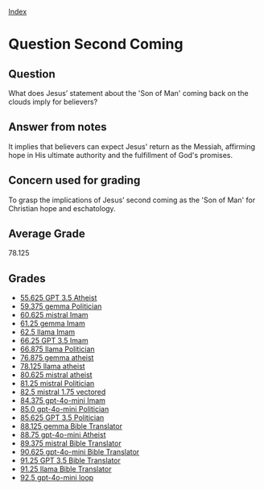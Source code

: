 
[Index](../../index.md)
# Question Second Coming
## Question
What does Jesus’ statement about the 'Son of Man' coming back on the clouds imply for believers?

## Answer from notes
It implies that believers can expect Jesus' return as the Messiah, affirming hope in His ultimate authority and the fulfillment of God's promises.

## Concern used for grading
To grasp the implications of Jesus’ second coming as the 'Son of Man' for Christian hope and eschatology.

## Average Grade
78.125

## Grades
 * [55.625 GPT 3.5 Atheist](../answers/GPT_3.5_Atheist/Second_Coming.md)
 * [59.375 gemma Politician](../answers/gemma_Politician/Second_Coming.md)
 * [60.625 mistral Imam](../answers/mistral_Imam/Second_Coming.md)
 * [61.25 gemma Imam](../answers/gemma_Imam/Second_Coming.md)
 * [62.5 llama Imam](../answers/llama_Imam/Second_Coming.md)
 * [66.25 GPT 3.5 Imam](../answers/GPT_3.5_Imam/Second_Coming.md)
 * [66.875 llama Politician](../answers/llama_Politician/Second_Coming.md)
 * [76.875 gemma atheist](../answers/gemma_atheist/Second_Coming.md)
 * [78.125 llama atheist](../answers/llama_atheist/Second_Coming.md)
 * [80.625 mistral atheist](../answers/mistral_atheist/Second_Coming.md)
 * [81.25 mistral Politician](../answers/mistral_Politician/Second_Coming.md)
 * [82.5 mistral 1.75 vectored](../answers/mistral_1.75_vectored/Second_Coming.md)
 * [84.375 gpt-4o-mini Imam](../answers/gpt-4o-mini_Imam/Second_Coming.md)
 * [85.0 gpt-4o-mini Politician](../answers/gpt-4o-mini_Politician/Second_Coming.md)
 * [85.625 GPT 3.5 Politician](../answers/GPT_3.5_Politician/Second_Coming.md)
 * [88.125 gemma Bible Translator](../answers/gemma_Bible_Translator/Second_Coming.md)
 * [88.75 gpt-4o-mini Atheist](../answers/gpt-4o-mini_Atheist/Second_Coming.md)
 * [89.375 mistral Bible Translator](../answers/mistral_Bible_Translator/Second_Coming.md)
 * [90.625 gpt-4o-mini Bible Translator](../answers/gpt-4o-mini_Bible_Translator/Second_Coming.md)
 * [91.25 GPT 3.5 Bible Translator](../answers/GPT_3.5_Bible_Translator/Second_Coming.md)
 * [91.25 llama Bible Translator](../answers/llama_Bible_Translator/Second_Coming.md)
 * [92.5 gpt-4o-mini loop](../answers/gpt-4o-mini_loop/Second_Coming.md)

